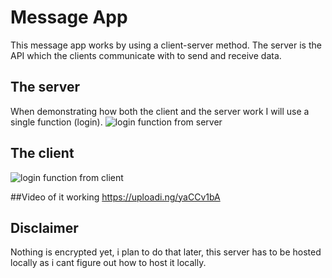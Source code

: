 # Message App
This message app works by using a client-server method. The server is the API which the clients communicate with to send and receive data.
## The server
When demonstrating how both the client and the server work I will use a single function (login).
![login function from server](https://cdn.upload.systems/uploads/OAc5xui6.png)
## The client
![login function from client](https://cdn.upload.systems/uploads/MRmK9ifj.png)


##Video of it working
https://uploadi.ng/yaCCv1bA

## Disclaimer
Nothing is encrypted yet, i plan to do that later, this server has to be hosted locally as i cant figure out how to host it locally.
